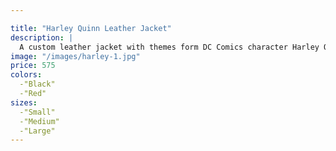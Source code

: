 ```yaml
---

title: "Harley Quinn Leather Jacket"
description: |
  A custom leather jacket with themes form DC Comics character Harley Quinn.
image: "/images/harley-1.jpg"
price: 575
colors:
  -"Black"
  -"Red"
sizes:
  -"Small"
  -"Medium"
  -"Large"
---
```

